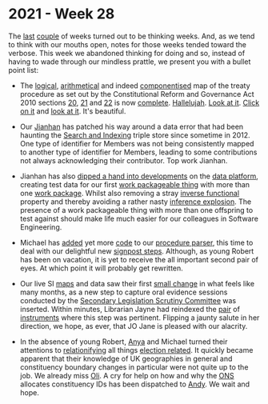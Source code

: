 # 2021 - Week 28

The [last](https://ukparliament.github.io/ontologies/meta/weeknotes/2021/25/) [couple](https://ukparliament.github.io/ontologies/meta/weeknotes/2021/26/) of weeks turned out to be thinking weeks. And, as we tend to think with our mouths open, notes for those weeks tended toward the verbose. This week we abandoned thinking for doing and so, instead of having to wade through our mindless prattle, we present you with a bullet point list:

* The [logical](https://ukparliament.github.io/ontologies/procedure/flowcharts/meta/design-notes/with-step-types/#logic-steps), [arithmetical](https://ukparliament.github.io/ontologies/procedure/flowcharts/meta/design-notes/with-step-types/#arithmetic-steps) and indeed [componentised](https://github.com/ukparliament/ontologies/tree/master/procedure/flowcharts/crag-treaties/logic-gates/components) map of the treaty procedure as set out by the Constitutional Reform and Governance Act 2010 sections [20](https://www.legislation.gov.uk/ukpga/2010/25/section/20#section-20), [21](https://www.legislation.gov.uk/ukpga/2010/25/section/21#section-21) and [22](https://www.legislation.gov.uk/ukpga/2010/25/section/22#section-22) is now [complete](https://trello.com/c/bCq9iuBR/131-remap-treaties). [Hallelujah](https://www.youtube.com/watch?v=dAk6Euat-6A). [Look at it](https://ukparliament.github.io/ontologies/procedure/flowcharts/crag-treaties/logic-gates/crag-treaties.pdf). [Click on it](https://ukparliament.github.io/ontologies/procedure/flowcharts/crag-treaties/logic-gates/crag-treaties.pdf) and [look at it](https://ukparliament.github.io/ontologies/procedure/flowcharts/crag-treaties/logic-gates/crag-treaties.pdf). It's beautiful.

* Our [Jianhan](https://twitter.com/jianhanzhu) has patched his way around a data error that had been haunting the [Search and Indexing](https://github.com/ukparliament/ontologies/blob/master/meta/data-flow/search-indexing/data-flow.pdf) triple store since sometime in 2012. One type of identifier for Members was not being consistently mapped to another type of identifier for Members, leading to some contributions not always acknowledging their contributor. Top work Jianhan.

* Jianhan has also [dipped a hand into developments](https://trello.com/c/eZ5aP0Ts/23-create-work-packageable-thing-with-more-than-one-work-package-in-staging-triple-store) on the [data platform](https://api.parliament.uk/), creating test data for our first [work packageable thing](https://ukparliament.github.io/ontologies/procedure/procedure-ontology.html#d4e233) with more than one [work package](https://ukparliament.github.io/ontologies/procedure/procedure-ontology.html#d4e222). Whilst also removing a stray [inverse functional](https://www.w3.org/wiki/InverseFunctionalProperty) property and thereby avoiding a rather nasty [inference explosion](https://en.wikipedia.org/wiki/Principle_of_explosion). The presence of a work packageable thing with more than one offspring to test against should make life much easier for our colleagues in Software Engineering.

* Michael has [added](https://trello.com/c/ALIjQdvs/145-add-code-to-parse-routes-from-signpost-steps) yet more [code](https://api.parliament.uk/procedures/meta/comments) to our [procedure parser](https://api.parliament.uk/procedures/work-packages/9), this time to deal with our delightful new [signpost steps](https://api.parliament.uk/procedures/comments/signpost_step.rb.html). Although, as young Robert has been on vacation, it is yet to receive the all important second pair of eyes. At which point it will probably get rewritten.

* Our live SI [maps](https://ukparliament.github.io/ontologies/procedure/procedure-ontology.html#maps) and data saw their first [small change](https://trello.com/c/iqa98eHd/395-slsc-oral-evidence) in what feels like many months, as a new step to capture oral evidence sessions conducted by the [Secondary Legislation Scrutiny Committee](https://committees.parliament.uk/committee/255/secondary-legislation-scrutiny-committee/) was inserted. Within minutes, Librarian Jayne had reindexed the [pair](https://statutoryinstruments.parliament.uk/timeline/vG7FkkPP/SI-202031) of [instruments](https://statutoryinstruments.parliament.uk/timeline/st4lp11z/SI-2021) where this step was pertinent. Flipping a jaunty salute in her direction, we hope, as ever, that JO Jane is pleased with our alacrity.

* In the absence of young Robert, [Anya](https://twitter.com/bitten_) and Michael turned their attentions to [relationifying](https://ukparliament.github.io/ontologies/meta/relational/) all things [election related](https://ukparliament.github.io/ontologies/election/election-ontology.html). It quickly became apparent that their knowledge of UK geographies in general and constituency boundary changes in particular were not quite up to the job. We already miss [Oli](https://twitter.com/olihawkins). A cry for help on how and why the [ONS](https://www.ons.gov.uk/) allocates constituency IDs has been dispatched to [Andy](https://twitter.com/mr_dudders). We wait and hope.
